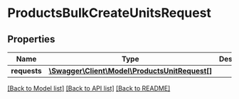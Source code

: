 # ProductsBulkCreateUnitsRequest

## Properties
Name | Type | Description | Notes
------------ | ------------- | ------------- | -------------
**requests** | [**\Swagger\Client\Model\ProductsUnitRequest[]**](ProductsUnitRequest.md) |  | [optional] 

[[Back to Model list]](../README.md#documentation-for-models) [[Back to API list]](../README.md#documentation-for-api-endpoints) [[Back to README]](../README.md)


